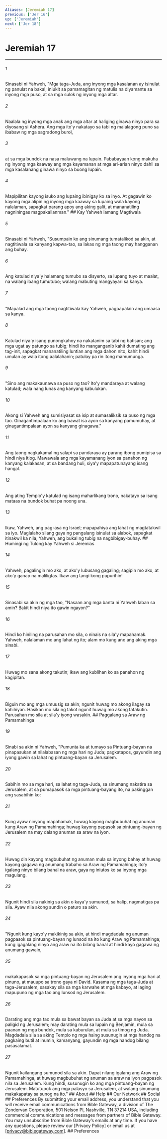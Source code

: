 ```yaml
---
Aliases: [Jeremiah 17]
previous: ['Jer 16']
up: ['Jeremiah']
next: ['Jer 18']
---
```

# Jeremiah 17

***












###### 1 





Sinasabi ni Yahweh, "Mga taga-Juda, ang inyong mga kasalanan ay isinulat ng panulat na bakal; iniukit sa pamamagitan ng matulis na diyamante sa inyong mga puso, at sa mga sulok ng inyong mga altar. 











###### 2 





Naalala ng inyong mga anak ang mga altar at haliging ginawa ninyo para sa diyosang si Ashera. Ang mga ito'y nakatayo sa tabi ng malalagong puno sa ibabaw ng mga sagradong burol, 











###### 3 





at sa mga bundok na nasa maluwang na lupain. Pababayaan kong makuha ng inyong mga kaaway ang mga kayamanan at mga ari-arian ninyo dahil sa mga kasalanang ginawa ninyo sa buong lupain. 











###### 4 





Mapipilitan kayong isuko ang lupaing ibinigay ko sa inyo. At gagawin ko kayong mga alipin ng inyong mga kaaway sa lupaing wala kayong nalalaman, sapagkat parang apoy ang aking galit, at mananatiling nagniningas magpakailanman." ## Kay Yahweh lamang Magtiwala 











###### 5 





Sinasabi ni Yahweh, "Susumpain ko ang sinumang tumatalikod sa akin, at nagtitiwala sa kanyang kapwa-tao, sa lakas ng mga taong may hangganan ang buhay. 











###### 6 





Ang katulad niya'y halamang tumubo sa disyerto, sa lupang tuyo at maalat, na walang ibang tumutubo; walang mabuting mangyayari sa kanya. 











###### 7 





"Mapalad ang mga taong nagtitiwala kay Yahweh, pagpapalain ang umaasa sa kanya. 











###### 8 





Katulad niya'y isang punongkahoy na nakatanim sa tabi ng batisan; ang mga ugat ay patungo sa tubig; hindi ito manganganib kahit dumating ang tag-init, sapagkat mananatiling luntian ang mga dahon nito, kahit hindi umulan ay wala itong aalalahanin; patuloy pa rin itong mamumunga. 











###### 9 





"Sino ang makakaunawa sa puso ng tao? Ito'y mandaraya at walang katulad; wala nang lunas ang kanyang kabulukan. 











###### 10 





Akong si Yahweh ang sumisiyasat sa isip at sumasaliksik sa puso ng mga tao. Ginagantimpalaan ko ang bawat isa ayon sa kanyang pamumuhay, at ginagantimpalaan ayon sa kanyang ginagawa." 











###### 11 





Ang taong nagkakamal ng salapi sa pandaraya ay parang ibong pumipisa sa hindi niya itlog. Mawawala ang mga kayamanang iyon sa panahon ng kanyang kalakasan, at sa bandang huli, siya'y mapapatunayang isang hangal. 











###### 12 





Ang ating Templo'y katulad ng isang maharlikang trono, nakatayo sa isang mataas na bundok buhat pa noong una. 











###### 13 





Ikaw, Yahweh, ang pag-asa ng Israel; mapapahiya ang lahat ng magtatakwil sa iyo. Maglalaho silang gaya ng pangalang isinulat sa alabok, sapagkat itinakwil ka nila, Yahweh, ang bukal ng tubig na nagbibigay-buhay. ## Humingi ng Tulong kay Yahweh si Jeremias 











###### 14 





Yahweh, pagalingin mo ako, at ako'y lubusang gagaling; sagipin mo ako, at ako'y ganap na maliligtas. Ikaw ang tangi kong pupurihin! 











###### 15 





Sinasabi sa akin ng mga tao, "Nasaan ang mga banta ni Yahweh laban sa amin? Bakit hindi niya ito gawin ngayon?" 











###### 16 





Hindi ko hiniling na parusahan mo sila, o ninais na sila'y mapahamak. Yahweh, nalalaman mo ang lahat ng ito; alam mo kung ano ang aking mga sinabi. 











###### 17 





Huwag mo sana akong takutin; ikaw ang kublihan ko sa panahon ng kagipitan. 











###### 18 





Biguin mo ang mga umuusig sa akin; ngunit huwag mo akong ilagay sa kahihiyan. Hasikan mo sila ng takot ngunit huwag mo akong tatakutin. Parusahan mo sila at sila'y iyong wasakin. ## Paggalang sa Araw ng Pamamahinga 











###### 19 





Sinabi sa akin ni Yahweh, "Pumunta ka at tumayo sa Pintuang-bayan na pinapasukan at nilalabasan ng mga hari ng Juda; pagkatapos, gayundin ang iyong gawin sa lahat ng pintuang-bayan sa Jerusalem. 











###### 20 





Sabihin mo sa mga hari, sa lahat ng taga-Juda, sa sinumang nakatira sa Jerusalem, at sa pumapasok sa mga pintuang-bayang ito, na pakinggan ang sasabihin ko: 











###### 21 





Kung ayaw ninyong mapahamak, huwag kayong magbubuhat ng anuman kung Araw ng Pamamahinga; huwag kayong papasok sa pintuang-bayan ng Jerusalem na may dalang anuman sa araw na iyon. 











###### 22 





Huwag din kayong magbubuhat ng anuman mula sa inyong bahay at huwag kayong gagawa ng anumang trabaho sa Araw ng Pamamahinga; ito'y igalang ninyo bilang banal na araw, gaya ng iniutos ko sa inyong mga magulang. 











###### 23 





Ngunit hindi sila nakinig sa akin o kaya'y sumunod, sa halip, nagmatigas pa sila. Ayaw nila akong sundin o paturo sa akin. 











###### 24 





"Ngunit kung kayo'y makikinig sa akin, at hindi magdadala ng anuman pagpasok sa pintuang-bayan ng lunsod na ito kung Araw ng Pamamahinga; kung igagalang ninyo ang araw na ito bilang banal at hindi kayo gagawa ng anumang gawain, 











###### 25 





makakapasok sa mga pintuang-bayan ng Jerusalem ang inyong mga hari at pinuno, at mauupo sa trono gaya ni David. Kasama ng mga taga-Juda at taga-Jerusalem, sasakay sila sa mga karwahe at mga kabayo, at laging mapupuno ng mga tao ang lunsod ng Jerusalem. 











###### 26 





Darating ang mga tao mula sa bawat bayan sa Juda at sa mga nayon sa paligid ng Jerusalem; may darating mula sa lupain ng Benjamin, mula sa paanan ng mga bundok, mula sa kaburulan, at mula sa timog ng Juda. Magdadala sila sa aking Templo ng mga haing susunugin at mga handog na pagkaing butil at inumin, kamanyang, gayundin ng mga handog bilang pasasalamat. 











###### 27 





Ngunit kailangang sumunod sila sa akin. Dapat nilang igalang ang Araw ng Pamamahinga, at huwag magbubuhat ng anuman sa araw na iyon pagpasok nila sa Jerusalem. Kung hindi, susunugin ko ang mga pintuang-bayan ng Jerusalem. Matutupok ang mga palasyo sa Jerusalem, at walang sinumang makakapatay sa sunog na ito." ## About ## Help ## Our Network ## Social ## Preferences By submitting your email address, you understand that you will receive email communications from Bible Gateway, a division of The Zondervan Corporation, 501 Nelson Pl, Nashville, TN 37214 USA, including commercial communications and messages from partners of Bible Gateway. You may unsubscribe from Bible Gateway&rsquo;s emails at any time. If you have any questions, please review our [Privacy Policy] or email us at [privacy@biblegateway.com]. ## Preferences
